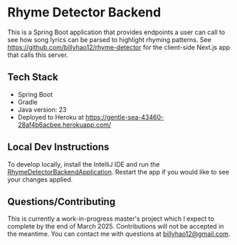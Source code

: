 # Rhyme Detector Backend

This is a Spring Boot application that provides endpoints a user can call to see how song lyrics can be parsed to highlight rhyming patterns. See https://github.com/billyhao12/rhyme-detector for the client-side Next.js app that calls this server.

## Tech Stack
* Spring Boot
* Gradle
* Java version: 23
* Deployed to Heroku at https://gentle-sea-43460-28af4b6acbee.herokuapp.com/

## Local Dev Instructions
To develop locally, install the IntelliJ IDE and run the [RhymeDetectorBackendApplication](src/main/java/com/example/rhymedetectorbackend/RhymeDetectorBackendApplication.java). Restart the app if you would like to see your changes applied.

## Questions/Contributing
This is currently a work-in-progress master's project which I expect to complete by the end of March 2025. Contributions will not be accepted in the meantime. You can contact me with questions at [billyhao12@gmail.com](mailto:billyhao12@gmail.com).
